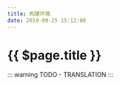 ```yaml
---
title: 构建环境
date: 2019-09-25 15:12:00
---
```


# {{ $page.title }}

::: warning
TODO - TRANSLATION
:::

